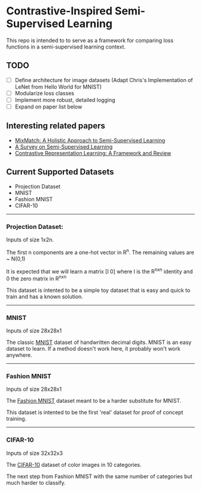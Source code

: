 # Contrastive-Inspired Semi-Supervised Learning

This repo is intended to to serve as a framework for comparing loss functions in a semi-supervised learning context. 

## TODO
 - [ ] Define architecture for image datasets (Adapt Chris's Implementation of LeNet from Hello World for MNIST)
 - [ ] Modularize loss classes
 - [ ] Implement more robust, detailed logging
 - [ ] Expand on paper list below

## Interesting related papers
- [MixMatch: A Holistic Approach to Semi-Supervised Learning](https://arxiv.org/abs/1905.02249)
- [A Survey on Semi-Supervised Learning](https://link.springer.com/article/10.1007/s10994-019-05855-6)
- [Contrastive Representation Learning: A Framework and Review](https://arxiv.org/abs/2010.05113)


## Current Supported Datasets
  - Projection Dataset
  - MNIST
  - Fashion MNIST
  - CIFAR-10
  
  --------------------------------------------------------------------------------
 ### Projection Dataset:
 Inputs of size 1x2n.
 
 The first n components are a one-hot vector in R<sup>n</sup>. The remaining values are ~ N(0,1)
 
 It is expected that we will learn a matrix [I 0] where I is the R<sup>nxn</sup> identity and 0 the zero matrix in R<sup>nxn</sup>
 
 This dataset is intented to be a simple toy dataset that is easy and quick to train and has a known solution. 
 
  --------------------------------------------------------------------------------
 ### MNIST
 Inputs of size 28x28x1
 
 The classic [MNIST](http://yann.lecun.com/exdb/mnist/) dataset of handwritten decimal digits. MNIST is an easy dataset to learn. If a method doesn't work here, it probably won't work anywhere.

 --------------------------------------------------------------------------------
 ### Fashion MNIST
 Inputs of size 28x28x1
 
 The [Fashion MNIST](https://github.com/zalandoresearch/fashion-mnist) dataset meant to be a harder substitute for MNIST.
 
 This dataset is intented to be the first 'real' dataset for proof of concept training. 


 --------------------------------------------------------------------------------
### CIFAR-10
Inputs of size 32x32x3

The [CIFAR-10](https://www.cs.toronto.edu/~kriz/cifar.html) dataset of color images in 10 categories. 

The next step from Fashion MNIST with the same number of categories but much harder to classify.
